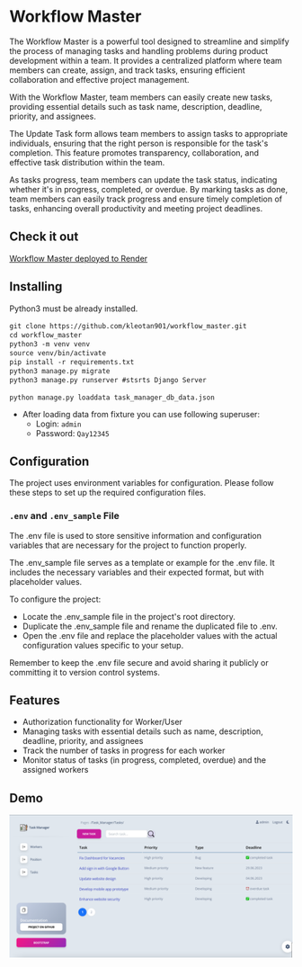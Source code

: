 # Workflow Master

The Workflow Master is a powerful tool designed to streamline and simplify the process of managing tasks and handling problems during product development within a team. It provides a centralized platform where team members can create, assign, and track tasks, ensuring efficient collaboration and effective project management.

With the Workflow Master, team members can easily create new tasks, providing essential details such as task name, description, deadline, priority, and assignees. 

The Update Task form allows team members to assign tasks to appropriate individuals, ensuring that the right person is responsible for the task's completion. This feature promotes transparency, collaboration, and effective task distribution within the team.

As tasks progress, team members can update the task status, indicating whether it's in progress, completed, or overdue. By marking tasks as done, team members can easily track progress and ensure timely completion of tasks, enhancing overall productivity and meeting project deadlines.
## Check it out

[Workflow Master deployed to Render](https://task-manager-av4g.onrender.com/)

## Installing

Python3 must be already installed.

```shell
git clone https://github.com/kleotan901/workflow_master.git
cd workflow_master
python3 -m venv venv
source venv/bin/activate
pip install -r requirements.txt
python3 manage.py migrate
python3 manage.py runserver #stsrts Django Server
```

 
`python manage.py loaddata task_manager_db_data.json`

- After loading data from fixture you can use following superuser:
  - Login: `admin`
  - Password: `Qay12345`

## Configuration

The project uses environment variables for configuration. Please follow these steps to set up the required configuration files.


### `.env` and `.env_sample` File

The .env file is used to store sensitive information and configuration variables that are necessary for the project to function properly.

The .env_sample file serves as a template or example for the .env file. It includes the necessary variables and their expected format, but with placeholder values.
 
 To configure the project:

- Locate the .env_sample file in the project's root directory.
- Duplicate the .env_sample file and rename the duplicated file to .env.
- Open the .env file and replace the placeholder values with the actual configuration values specific to your setup.

Remember to keep the .env file secure and avoid sharing it publicly or committing it to version control systems.

## Features

* Authorization functionality for Worker/User
* Managing tasks with essential details such as name, description, deadline, priority, and assignees
* Track the number of tasks in progress for each worker
* Monitor status of tasks (in progress, completed, overdue) and the assigned workers

## Demo

![Website interface](demo.png)
